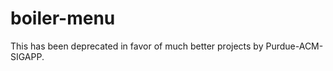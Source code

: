 boiler-menu
===========

This has been deprecated in favor of much better projects by Purdue-ACM-SIGAPP.
